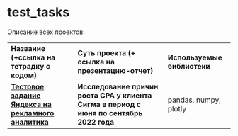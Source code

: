 # test_tasks

Описание всех проектов:
<table>
<tr>
<td><b>Название (+ссылка на тетрадку с кодом)</b></td>
<td><b>Суть проекта (+ ссылка на презентацию-отчет)</b></td>
<td><b>Используемые библиотеки</b></td>
<tr>
<td><a href="https://github.com/nex1o/test_tasks/blob/a0867de1b0256862f9cb068c4bebd0d117ca7f4b/yandex_ad_analyst.ipynb" target="_blank"> <b>Тестовое задание Яндекса на рекламного аналитика</b></a></td>
<td><b>Исследование причин роста CPA у клиента Сигма в период с июня по сентябрь 2022 года</b></td>
<td>pandas, numpy, plotly</td>
  
</table>
<br/><br/>
